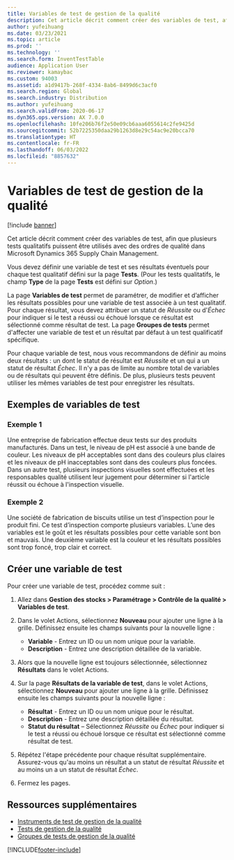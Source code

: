 ```yaml
---
title: Variables de test de gestion de la qualité
description: Cet article décrit comment créer des variables de test, afin que plusieurs tests qualitatifs puissent être utilisés avec des ordres de qualité dans Microsoft Dynamics 365 Supply Chain Management.
author: yufeihuang
ms.date: 03/23/2021
ms.topic: article
ms.prod: ''
ms.technology: ''
ms.search.form: InventTestTable
audience: Application User
ms.reviewer: kamaybac
ms.custom: 94003
ms.assetid: a1d9417b-268f-4334-8ab6-8499d6c3acf0
ms.search.region: Global
ms.search.industry: Distribution
ms.author: yufeihuang
ms.search.validFrom: 2020-06-17
ms.dyn365.ops.version: AX 7.0.0
ms.openlocfilehash: 10fe206b76f2e50e09cb6aaa6055614c2fe9425d
ms.sourcegitcommit: 52b7225350daa29b1263d8e29c54ac9e20bcca70
ms.translationtype: HT
ms.contentlocale: fr-FR
ms.lasthandoff: 06/03/2022
ms.locfileid: "8857632"
---
```

# <a name="quality-management-test-variables"></a>Variables de test de gestion de la qualité

[!include [banner](../includes/banner.md)]

Cet article décrit comment créer des variables de test, afin que plusieurs tests qualitatifs puissent être utilisés avec des ordres de qualité dans Microsoft Dynamics 365 Supply Chain Management.

Vous devez définir une variable de test et ses résultats éventuels pour chaque test qualitatif défini sur la page **Tests**. (Pour les tests qualitatifs, le champ **Type** de la page **Tests** est défini sur *Option*.)

La page **Variables de test** permet de paramétrer, de modifier et d’afficher les résultats possibles pour une variable de test associée à un test qualitatif. Pour chaque résultat, vous devez attribuer un statut de *Réussite* ou d'*Échec* pour indiquer si le test a réussi ou échoué lorsque ce résultat est sélectionné comme résultat de test. La page **Groupes de tests** permet d'affecter une variable de test et un résultat par défaut à un test qualificatif spécifique.

Pour chaque variable de test, nous vous recommandons de définir au moins deux résultats : un dont le statut de résultat est *Réussite* et un qui a un statut de résultat *Échec*. Il n'y a pas de limite au nombre total de variables ou de résultats qui peuvent être définis. De plus, plusieurs tests peuvent utiliser les mêmes variables de test pour enregistrer les résultats.

## <a name="examples-of-test-variables"></a>Exemples de variables de test

### <a name="example-1"></a>Exemple 1

Une entreprise de fabrication effectue deux tests sur des produits manufacturés. Dans un test, le niveau de pH est associé à une bande de couleur. Les niveaux de pH acceptables sont dans des couleurs plus claires et les niveaux de pH inacceptables sont dans des couleurs plus foncées. Dans un autre test, plusieurs inspections visuelles sont effectuées et les responsables qualité utilisent leur jugement pour déterminer si l'article réussit ou échoue à l'inspection visuelle.

### <a name="example-2"></a>Exemple 2

Une société de fabrication de biscuits utilise un test d’inspection pour le produit fini. Ce test d’inspection comporte plusieurs variables. L’une des variables est le goût et les résultats possibles pour cette variable sont bon et mauvais. Une deuxième variable est la couleur et les résultats possibles sont trop foncé, trop clair et correct.

## <a name="create-a-test-variable"></a>Créer une variable de test

Pour créer une variable de test, procédez comme suit :

1. Allez dans **Gestion des stocks \> Paramétrage \> Contrôle de la qualité \> Variables de test**.
1. Dans le volet Actions, sélectionnez **Nouveau** pour ajouter une ligne à la grille. Définissez ensuite les champs suivants pour la nouvelle ligne :

    - **Variable** - Entrez un ID ou un nom unique pour la variable.
    - **Description** - Entrez une description détaillée de la variable.

1. Alors que la nouvelle ligne est toujours sélectionnée, sélectionnez **Résultats** dans le volet Actions.
1. Sur la page **Résultats de la variable de test**, dans le volet Actions, sélectionnez **Nouveau** pour ajouter une ligne à la grille. Définissez ensuite les champs suivants pour la nouvelle ligne :

    - **Résultat** - Entrez un ID ou un nom unique pour le résultat.
    - **Description** - Entrez une description détaillée du résultat.
    - **Statut du résultat** – Sélectionnez *Réussite* ou *Échec* pour indiquer si le test a réussi ou échoué lorsque ce résultat est sélectionné comme résultat de test.

1. Répétez l'étape précédente pour chaque résultat supplémentaire. Assurez-vous qu'au moins un résultat a un statut de résultat *Réussite* et au moins un a un statut de résultat *Échec*.
1. Fermez les pages.

## <a name="additional-resources"></a>Ressources supplémentaires

- [Instruments de test de gestion de la qualité](quality-test-instruments.md)
- [Tests de gestion de la qualité](quality-tests.md)
- [Groupes de tests de gestion de la qualité](quality-test-groups.md)

[!INCLUDE[footer-include](../../includes/footer-banner.md)]
